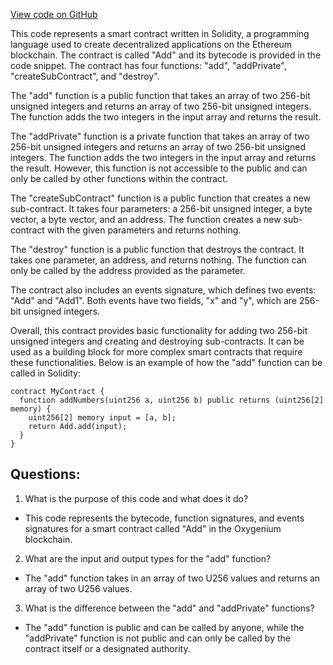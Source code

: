 [View code on GitHub](https://github.com/oxygenium/oxygenium-web3/artifacts/add/add.ral.json)

This code represents a smart contract written in Solidity, a programming language used to create decentralized applications on the Ethereum blockchain. The contract is called "Add" and its bytecode is provided in the code snippet. The contract has four functions: "add", "addPrivate", "createSubContract", and "destroy". 

The "add" function is a public function that takes an array of two 256-bit unsigned integers and returns an array of two 256-bit unsigned integers. The function adds the two integers in the input array and returns the result. 

The "addPrivate" function is a private function that takes an array of two 256-bit unsigned integers and returns an array of two 256-bit unsigned integers. The function adds the two integers in the input array and returns the result. However, this function is not accessible to the public and can only be called by other functions within the contract. 

The "createSubContract" function is a public function that creates a new sub-contract. It takes four parameters: a 256-bit unsigned integer, a byte vector, a byte vector, and an address. The function creates a new sub-contract with the given parameters and returns nothing. 

The "destroy" function is a public function that destroys the contract. It takes one parameter, an address, and returns nothing. The function can only be called by the address provided as the parameter. 

The contract also includes an events signature, which defines two events: "Add" and "Add1". Both events have two fields, "x" and "y", which are 256-bit unsigned integers. 

Overall, this contract provides basic functionality for adding two 256-bit unsigned integers and creating and destroying sub-contracts. It can be used as a building block for more complex smart contracts that require these functionalities. Below is an example of how the "add" function can be called in Solidity:

```
contract MyContract {
  function addNumbers(uint256 a, uint256 b) public returns (uint256[2] memory) {
    uint256[2] memory input = [a, b];
    return Add.add(input);
  }
}
```
## Questions: 
 1. What is the purpose of this code and what does it do?
- This code represents the bytecode, function signatures, and events signatures for a smart contract called "Add" in the Oxygenium blockchain.

2. What are the input and output types for the "add" function?
- The "add" function takes in an array of two U256 values and returns an array of two U256 values.

3. What is the difference between the "add" and "addPrivate" functions?
- The "add" function is public and can be called by anyone, while the "addPrivate" function is not public and can only be called by the contract itself or a designated authority.
